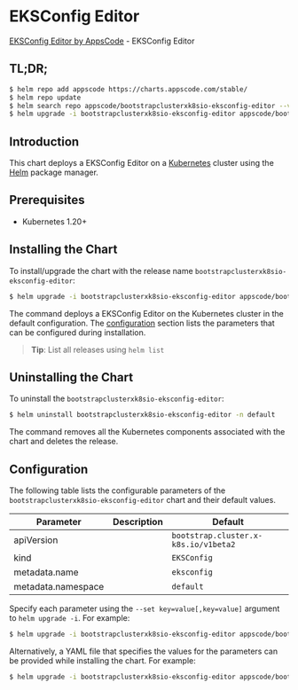 # EKSConfig Editor

[EKSConfig Editor by AppsCode](https://appscode.com) - EKSConfig Editor

## TL;DR;

```bash
$ helm repo add appscode https://charts.appscode.com/stable/
$ helm repo update
$ helm search repo appscode/bootstrapclusterxk8sio-eksconfig-editor --version=v0.21.0
$ helm upgrade -i bootstrapclusterxk8sio-eksconfig-editor appscode/bootstrapclusterxk8sio-eksconfig-editor -n default --create-namespace --version=v0.21.0
```

## Introduction

This chart deploys a EKSConfig Editor on a [Kubernetes](http://kubernetes.io) cluster using the [Helm](https://helm.sh) package manager.

## Prerequisites

- Kubernetes 1.20+

## Installing the Chart

To install/upgrade the chart with the release name `bootstrapclusterxk8sio-eksconfig-editor`:

```bash
$ helm upgrade -i bootstrapclusterxk8sio-eksconfig-editor appscode/bootstrapclusterxk8sio-eksconfig-editor -n default --create-namespace --version=v0.21.0
```

The command deploys a EKSConfig Editor on the Kubernetes cluster in the default configuration. The [configuration](#configuration) section lists the parameters that can be configured during installation.

> **Tip**: List all releases using `helm list`

## Uninstalling the Chart

To uninstall the `bootstrapclusterxk8sio-eksconfig-editor`:

```bash
$ helm uninstall bootstrapclusterxk8sio-eksconfig-editor -n default
```

The command removes all the Kubernetes components associated with the chart and deletes the release.

## Configuration

The following table lists the configurable parameters of the `bootstrapclusterxk8sio-eksconfig-editor` chart and their default values.

|     Parameter      | Description |                     Default                     |
|--------------------|-------------|-------------------------------------------------|
| apiVersion         |             | <code>bootstrap.cluster.x-k8s.io/v1beta2</code> |
| kind               |             | <code>EKSConfig</code>                          |
| metadata.name      |             | <code>eksconfig</code>                          |
| metadata.namespace |             | <code>default</code>                            |


Specify each parameter using the `--set key=value[,key=value]` argument to `helm upgrade -i`. For example:

```bash
$ helm upgrade -i bootstrapclusterxk8sio-eksconfig-editor appscode/bootstrapclusterxk8sio-eksconfig-editor -n default --create-namespace --version=v0.21.0 --set apiVersion=bootstrap.cluster.x-k8s.io/v1beta2
```

Alternatively, a YAML file that specifies the values for the parameters can be provided while
installing the chart. For example:

```bash
$ helm upgrade -i bootstrapclusterxk8sio-eksconfig-editor appscode/bootstrapclusterxk8sio-eksconfig-editor -n default --create-namespace --version=v0.21.0 --values values.yaml
```
